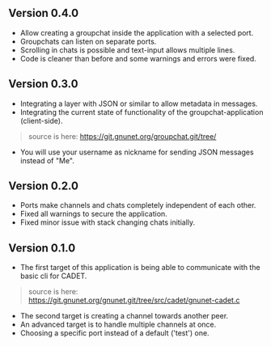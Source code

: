 ## Version 0.4.0
* Allow creating a groupchat inside the application with a selected port.
* Groupchats can listen on separate ports.
* Scrolling in chats is possible and text-input allows multiple lines.
* Code is cleaner than before and some warnings and errors were fixed.

## Version 0.3.0
* Integrating a layer with JSON or similar to allow metadata in messages.
* Integrating the current state of functionality of the groupchat-application (client-side).
>  source is here: https://git.gnunet.org/groupchat.git/tree/
* You will use your username as nickname for sending JSON messages instead of "Me".

## Version 0.2.0
* Ports make channels and chats completely independent of each other.
* Fixed all warnings to secure the application.
* Fixed minor issue with stack changing chats initially.

## Version 0.1.0
* The first target of this application is being able to communicate with the basic cli for CADET.
>  source is here: https://git.gnunet.org/gnunet.git/tree/src/cadet/gnunet-cadet.c
* The second target is creating a channel towards another peer.
* An advanced target is to handle multiple channels at once.
* Choosing a specific port instead of a default ('test') one.
